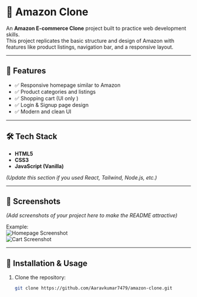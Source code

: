 # 🛒 Amazon Clone

An **Amazon E-commerce Clone** project built to practice web development skills.  
This project replicates the basic structure and design of Amazon with features like product listings, navigation bar, and a responsive layout.

---

## 🚀 Features
- ✅ Responsive homepage similar to Amazon  
- ✅ Product categories and listings  
- ✅ Shopping cart (UI only )  
- ✅ Login & Signup page design  
- ✅ Modern and clean UI  

---

## 🛠️ Tech Stack
- **HTML5**  
- **CSS3**  
- **JavaScript (Vanilla)**  

*(Update this section if you used React, Tailwind, Node.js, etc.)*

---

## 📸 Screenshots
*(Add screenshots of your project here to make the README attractive)*  

Example:  
![Homepage Screenshot](./screenshots/homepage.png)  
![Cart Screenshot](./screenshots/cart.png)  

---

## 📂 Installation & Usage
1. Clone the repository:
   ```bash
   git clone https://github.com/Aaravkumar7479/amazon-clone.git
